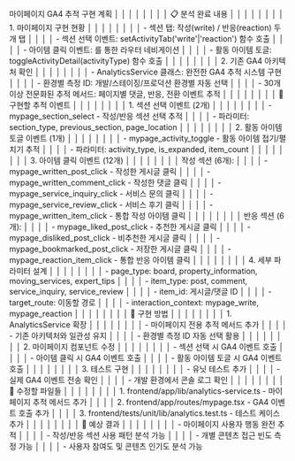 마이페이지 GA4 추적 구현 계획                                                                                 │ │
│ │                                                                                                               │ │
│ │ 📋 분석 완료 내용                                                                                             │ │
│ │                                                                                                               │ │
│ │ 1. 마이페이지 구현 현황                                                                                       │ │
│ │                                                                                                               │ │
│ │ - 섹션 탭: 작성(write) / 반응(reaction) 두 개 탭                                                              │ │
│ │ - 섹션 선택 이벤트: setActivityTab('write'|'reaction') 함수 호출                                              │ │
│ │ - 아이템 클릭 이벤트: <Link to={item.route_path}> 를 통한 라우터 네비게이션                                   │ │
│ │ - 활동 아이템 토글: toggleActivityDetail(activityType) 함수 호출                                              │ │
│ │                                                                                                               │ │
│ │ 2. 기존 GA4 아키텍처 확인                                                                                     │ │
│ │                                                                                                               │ │
│ │ - AnalyticsService 클래스: 완전한 GA4 추적 시스템 구현                                                        │ │
│ │ - 환경별 측정 ID: 개발/스테이징/프로덕션 환경별 자동 선택                                                     │ │
│ │ - 30개 이상 전문화된 추적 메서드: 페이지별 댓글, 반응, 전환 이벤트 추적                                       │ │
│ │                                                                                                               │ │
│ │ 🎯 구현할 추적 이벤트                                                                                         │ │
│ │                                                                                                               │ │
│ │ 1. 섹션 선택 이벤트 (2개)                                                                                     │ │
│ │                                                                                                               │ │
│ │ - mypage_section_select - 작성/반응 섹션 선택 추적                                                            │ │
│ │ - 파라미터: section_type, previous_section, page_location                                                     │ │
│ │                                                                                                               │ │
│ │ 2. 활동 아이템 토글 이벤트 (1개)                                                                              │ │
│ │                                                                                                               │ │
│ │ - mypage_activity_toggle - 활동 아이템 접기/펼치기 추적                                                       │ │
│ │ - 파라미터: activity_type, is_expanded, item_count                                                            │ │
│ │                                                                                                               │ │
│ │ 3. 아이템 클릭 이벤트 (12개)                                                                                  │ │
│ │                                                                                                               │ │
│ │ 작성 섹션 (6개):                                                                                              │ │
│ │ - mypage_written_post_click - 작성한 게시글 클릭                                                              │ │
│ │ - mypage_written_comment_click - 작성한 댓글 클릭                                                             │ │
│ │ - mypage_service_inquiry_click - 서비스 문의 클릭                                                             │ │
│ │ - mypage_service_review_click - 서비스 후기 클릭                                                              │ │
│ │ - mypage_written_item_click - 통합 작성 아이템 클릭                                                           │ │
│ │                                                                                                               │ │
│ │ 반응 섹션 (6개):                                                                                              │ │
│ │ - mypage_liked_post_click - 추천한 게시글 클릭                                                                │ │
│ │ - mypage_disliked_post_click - 비추천한 게시글 클릭                                                           │ │
│ │ - mypage_bookmarked_post_click - 저장한 게시글 클릭                                                           │ │
│ │ - mypage_reaction_item_click - 통합 반응 아이템 클릭                                                          │ │
│ │                                                                                                               │ │
│ │ 4. 세부 파라미터 설계                                                                                         │ │
│ │                                                                                                               │ │
│ │ - page_type: board, property_information, moving_services, expert_tips                                        │ │
│ │ - item_type: post, comment, service_inquiry, service_review                                                   │ │
│ │ - item_id: 게시글/댓글 ID                                                                                     │ │
│ │ - target_route: 이동할 경로                                                                                   │ │
│ │ - interaction_context: mypage_write, mypage_reaction                                                          │ │
│ │                                                                                                               │ │
│ │ 🔧 구현 방법                                                                                                  │ │
│ │                                                                                                               │ │
│ │ 1. AnalyticsService 확장                                                                                      │ │
│ │                                                                                                               │ │
│ │ - 마이페이지 전용 추적 메서드 추가                                                                            │ │
│ │ - 기존 아키텍처와 일관성 유지                                                                                 │ │
│ │ - 환경별 측정 ID 자동 선택 활용                                                                               │ │
│ │                                                                                                               │ │
│ │ 2. 마이페이지 컴포넌트 수정                                                                                   │ │
│ │                                                                                                               │ │
│ │ - 섹션 선택 시 GA4 이벤트 호출                                                                                │ │
│ │ - 아이템 클릭 시 GA4 이벤트 호출                                                                              │ │
│ │ - 활동 아이템 토글 시 GA4 이벤트 호출                                                                         │ │
│ │                                                                                                               │ │
│ │ 3. 테스트 구현                                                                                                │ │
│ │                                                                                                               │ │
│ │ - 유닛 테스트 추가                                                                                            │ │
│ │ - 실제 GA4 이벤트 전송 확인                                                                                   │ │
│ │ - 개발 환경에서 콘솔 로그 확인                                                                                │ │
│ │                                                                                                               │ │
│ │ 📁 수정할 파일들                                                                                              │ │
│ │                                                                                                               │ │
│ │ 1. frontend/app/lib/analytics-service.ts - 마이페이지 추적 메서드 추가                                        │ │
│ │ 2. frontend/app/routes/mypage.tsx - GA4 이벤트 호출 추가                                                      │ │
│ │ 3. frontend/tests/unit/lib/analytics.test.ts - 테스트 케이스 추가                                             │ │
│ │                                                                                                               │ │
│ │ 🚀 예상 결과                                                                                                  │ │
│ │                                                                                                               │ │
│ │ - 마이페이지 사용자 행동 완전 추적                                                                            │ │
│ │ - 작성/반응 섹션 사용 패턴 분석 가능                                                                          │ │
│ │ - 개별 콘텐츠 접근 빈도 측정 가능                                                                             │ │
│ │ - 사용자 참여도 및 콘텐츠 인기도 분석 가능  